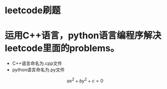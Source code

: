 leetcode刷题
=========================
# 运用C++语言，python语言编程序解决leetcode里面的problems。
- C++语言命名为.cpp文件 <br>
- python语言命名为.py文件 <br>


$$ax^{2} + by^{2} + c = 0$$
